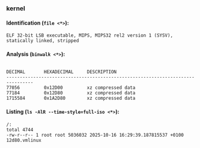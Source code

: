 ### kernel
#### Identification (`file <*>`):
```
ELF 32-bit LSB executable, MIPS, MIPS32 rel2 version 1 (SYSV), statically linked, stripped
```
#### Analysis (`binwalk <*>`):
```

DECIMAL       HEXADECIMAL     DESCRIPTION
--------------------------------------------------------------------------------
77056         0x12D00         xz compressed data
77184         0x12D80         xz compressed data
1715584       0x1A2D80        xz compressed data
```
#### Listing (`ls -AlR --time-style=full-iso <*>`):
```
/:
total 4744
-rw-r--r-- 1 root root 5036032 2025-10-16 16:29:39.187815537 +0100 12d80.vmlinux
```

